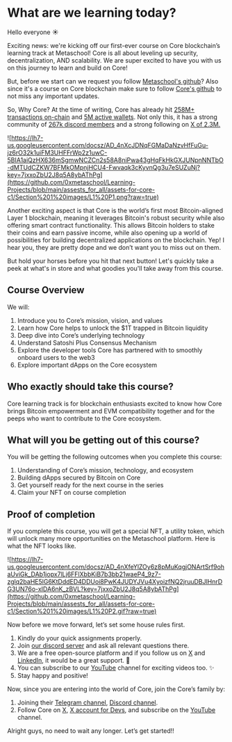 # What are we learning today?

Hello everyone ☀️

Exciting news: we're kicking off our first-ever course on Core blockchain’s learning track at Metaschool! Core is all about leveling up security, decentralization, AND scalability. We are super excited to have you with us on this journey to learn and build on Core!

But, before we start can we request you follow [Metaschool's github](https://github.com/0xmetaschool)? Also since it's a course on Core blockchain make sure to follow [Core's github](https://github.com/coredao-org) to not miss any important updates.

So, Why Core? At the time of writing, Core has already hit [258M+ transactions on-chain](https://scan.coredao.org/) and [5M active wallets](https://scan.coredao.org/chart/active-address). Not only this, it has a strong community of [267k discord members](https://discord.com/invite/coredaoofficial) and a strong following on [X of 2.3M.](https://x.com/Coredao_Org)

![https://lh7-us.googleusercontent.com/docsz/AD_4nXcJDNqFGMaDaNzvHfFuGu-jz6rO32k1uiFM3UHFFrWp2z1uwC-5BIA1aiQzHX636mSgmwNCZCn2s58A8niPwa43gHqFkHkGXJUNpnNNTbO-dMTUdCZKW7BFMkOMpnjHCU4-Fwvaqk3cKyvnQg3u7eSUZuNj?key=7jxxoZbU2J8q5A8ybAThPg](https://github.com/0xmetaschool/Learning-Projects/blob/main/assests_for_all/assets-for-core-c1/Section%201%20images/L1%20P1.png?raw=true)

Another exciting aspect is that Core is the world’s first most Bitcoin-aligned Layer 1 blockchain, meaning it leverages Bitcoin's robust security while also offering smart contract functionality. This allows Bitcoin holders to stake their coins and earn passive income, while also opening up a world of possibilities for building decentralized applications on the blockchain. Yep! I hear you, they are pretty dope and we don’t want you to miss out on them.

But hold your horses before you hit that next button! Let's quickly take a peek at what's in store and what goodies you'll take away from this course.

## Course Overview

We will:

1. Introduce you to Core’s mission, vision, and values
2. Learn how Core helps to unlock the $1T trapped in Bitcoin liquidity
3. Deep dive into Core’s underlying technology
4. Understand Satoshi Plus Consensus Mechanism
5. Explore the developer tools Core has partnered with to smoothly onboard users to the web3
6. Explore important dApps on the Core ecosystem

## Who exactly should take this course?

Core learning track is for blockchain enthusiasts excited to know how Core brings Bitcoin empowerment and EVM compatibility together and for the peeps who want to contribute to the Core ecosystem.

## What will you be getting out of this course?

You will be getting the following outcomes when you complete this course:

1. Understanding of Core’s mission, technology, and ecosystem
2. Building dApps secured by Bitcoin on Core
3. Get yourself ready for the next course in the series
4. Claim your NFT on course completion

## Proof of completion

If you complete this course, you will get a special NFT, a utility token, which will unlock many more opportunities on the Metaschool platform. Here is what the NFT looks like.

![https://lh7-us.googleusercontent.com/docsz/AD_4nXfeYlZOy6z8pMuKqgjONArtSrf9ohaUviGk_DAb1jopx7lLj6FFlXbbKiB7b3bb21waeP4_9z7-zglq2baHE5lG6KtDddED4DDUoi8PwK4JUDYJVu4XyoizfNQ2jruuDBJlHnrDG3UN76o-xIDA6nK_zBVL?key=7jxxoZbU2J8q5A8ybAThPg](https://github.com/0xmetaschool/Learning-Projects/blob/main/assests_for_all/assets-for-core-c1/Section%201%20images/L1%20P2.gif?raw=true)

Now before we move forward, let’s set some house rules first.

1. Kindly do your quick assignments properly.
2. Join [our discord server](https://bit.ly/core-course-discord) and ask all relevant questions there.
3. We are a free open-source platform and if you follow us on [X](https://bit.ly/core-course-twitter) and [LinkedIn](https://bit.ly/core-course-linkedIn), it would be a great support. 🫣
4. You can subscribe to our [YouTube](https://bit.ly/core-course-youtube) channel for exciting videos too. ✨
5. Stay happy and positive!

Now, since you are entering into the world of Core, join the Core’s family by:

1. Joining their [Telegram channel](https://t.me/CoreDAOTelegram), [Discord channel](https://discord.com/invite/coredaoofficial).
2. Follow Core on [X](https://twitter.com/Coredao_Org), [X account for Devs](https://x.com/corechain_devs), and subscribe on the [YouTube](https://www.youtube.com/@Core_DAO_Official) channel.

Alright guys, no need to wait any longer. Let’s get started!!
